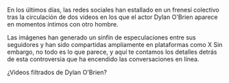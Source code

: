 En los últimos días, las redes sociales han estallado en un frenesí colectivo tras la circulación de dos videos en los que el actor Dylan O'Brien aparece en momentos íntimos con otro hombre.

Las imágenes han generado un sinfín de especulaciones entre sus seguidores y han sido compartidas ampliamente en plataformas como X 
Sin embargo, no todo es lo que parece, y aquí te contamos los detalles detrás de esta controversia que ha encendido las conversaciones en línea.


¿Videos filtrados de Dylan O'Brien?
